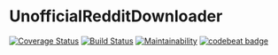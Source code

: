 # UnofficialRedditDownloader
[![Coverage Status](https://coveralls.io/repos/github/Ah-sonKevin/UnofficialRedditDownloader/badge.svg?branch=master)](https://coveralls.io/github/Ah-sonKevin/UnofficialRedditDownloader?branch=master)
[![Build Status](https://www.travis-ci.com/Ah-sonKevin/UnofficialRedditDownloader.svg?branch=master)](https://www.travis-ci.com/Ah-sonKevin/UnofficialRedditDownloader)
[![Maintainability](https://api.codeclimate.com/v1/badges/9d8af147f912bd0367bc/maintainability)](https://codeclimate.com/github/Ah-sonKevin/UnofficialRedditDownloader/maintainability)
[![codebeat badge](https://codebeat.co/badges/843b180f-807f-4b11-8146-27faaf45d5fb)](https://codebeat.co/projects/github-com-ah-sonkevin-unofficialredditdownloader-master)
